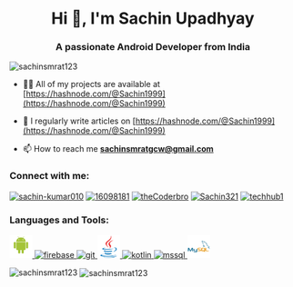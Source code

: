 <h1 align="center">Hi 👋, I'm Sachin Upadhyay</h1>
<h3 align="center">A passionate Android Developer from India</h3>

<p align="left"> <img src="https://komarev.com/ghpvc/?username=sachinsmrat123&label=Profile%20views&color=0e75b6&style=flat" alt="sachinsmrat123" /> </p>

- 👨‍💻 All of my projects are available at [https://hashnode.com/@Sachin1999](https://hashnode.com/@Sachin1999)

- 📝 I regularly write articles on [https://hashnode.com/@Sachin1999](https://hashnode.com/@Sachin1999)

- 📫 How to reach me **sachinsmratgcw@gmail.com**

<h3 align="left">Connect with me:</h3>
<p align="left">
<a href="https://www.linkedin.com/in/sachin-kumar010/" target="blank"><img align="center" src="https://cdn.jsdelivr.net/npm/simple-icons@3.0.1/icons/linkedin.svg" alt="sachin-kumar010" height="30" width="40" /></a>
<a href="https://stackoverflow.com/users/16098181/sachin-kumar" target="blank"><img align="center" src="https://cdn.jsdelivr.net/npm/simple-icons@3.0.1/icons/stackoverflow.svg" alt="16098181" height="30" width="40" /></a>
<a href="https://www.hackerrank.com/theCoderbro" target="blank"><img align="center" src="https://cdn.jsdelivr.net/npm/simple-icons@3.0.1/icons/hackerrank.svg" alt="theCoderbro" height="30" width="40" /></a>
<a href="https://leetcode.com/Sachin321/" target="blank"><img align="center" src="https://cdn.jsdelivr.net/npm/simple-icons@3.0.1/icons/leetcode.svg" alt="Sachin321" height="30" width="40" /></a>
<a href="https://auth.geeksforgeeks.org/user/techhub1/profile" target="blank"><img align="center" src="https://cdn.jsdelivr.net/npm/simple-icons@3.0.1/icons/geeksforgeeks.svg" alt="techhub1" height="30" width="40" /></a>
</p>

<h3 align="left">Languages and Tools:</h3>
<p align="left"> <a href="https://developer.android.com" target="_blank"> <img src="https://raw.githubusercontent.com/devicons/devicon/master/icons/android/android-original-wordmark.svg" alt="android" width="40" height="40"/> </a> <a href="https://firebase.google.com/" target="_blank"> <img src="https://www.vectorlogo.zone/logos/firebase/firebase-icon.svg" alt="firebase" width="40" height="40"/> </a> <a href="https://git-scm.com/" target="_blank"> <img src="https://www.vectorlogo.zone/logos/git-scm/git-scm-icon.svg" alt="git" width="40" height="40"/> </a> <a href="https://www.java.com" target="_blank"> <img src="https://raw.githubusercontent.com/devicons/devicon/master/icons/java/java-original.svg" alt="java" width="40" height="40"/> </a> <a href="https://kotlinlang.org" target="_blank"> <img src="https://www.vectorlogo.zone/logos/kotlinlang/kotlinlang-icon.svg" alt="kotlin" width="40" height="40"/> </a> <a href="https://www.microsoft.com/en-us/sql-server" target="_blank"> <img src="https://cdn.worldvectorlogo.com/logos/microsoft-sql-server.svg" alt="mssql" width="40" height="40"/> </a> <a href="https://www.mysql.com/" target="_blank"> <img src="https://raw.githubusercontent.com/devicons/devicon/master/icons/mysql/mysql-original-wordmark.svg" alt="mysql" width="40" height="40"/> </a> </p>

<p><img align="left" src="https://github-readme-stats.vercel.app/api/top-langs?username=sachinsmrat123&show_icons=true&locale=en&layout=compact" alt="sachinsmrat123" /></p>

<p>&nbsp;<img align="center" src="https://github-readme-stats.vercel.app/api?username=sachinsmrat123&show_icons=true&locale=en" alt="sachinsmrat123" /></p>
